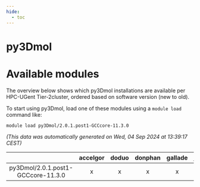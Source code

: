 ```yaml
---
hide:
  - toc
---
```


py3Dmol
=======

# Available modules


The overview below shows which py3Dmol installations are available per HPC-UGent Tier-2cluster, ordered based on software version (new to old).

To start using py3Dmol, load one of these modules using a `module load` command like:

```shell
module load py3Dmol/2.0.1.post1-GCCcore-11.3.0
```

*(This data was automatically generated on Wed, 04 Sep 2024 at 13:39:17 CEST)*  

| |accelgor|doduo|donphan|gallade|joltik|shinx|skitty|
| :---: | :---: | :---: | :---: | :---: | :---: | :---: | :---: |
|py3Dmol/2.0.1.post1-GCCcore-11.3.0|x|x|x|x|x|-|x|
